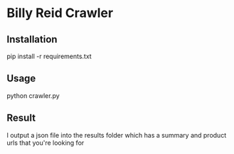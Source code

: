# Billy Reid Crawler

## Installation
pip install -r requirements.txt

## Usage
python crawler.py

## Result
I output a json file into the results folder which has a summary and product urls that you're looking for
